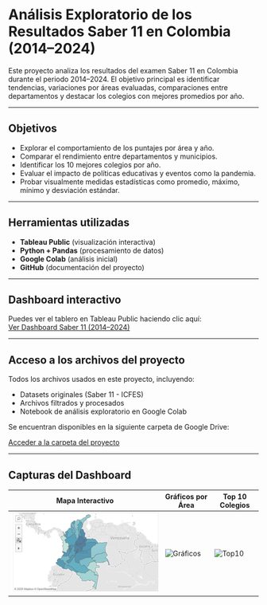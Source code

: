 # Análisis Exploratorio de los Resultados Saber 11 en Colombia (2014–2024)

Este proyecto analiza los resultados del examen Saber 11 en Colombia durante el periodo 2014–2024. El objetivo principal es identificar tendencias, variaciones por áreas evaluadas, comparaciones entre departamentos y destacar los colegios con mejores promedios por año.

---

## Objetivos

- Explorar el comportamiento de los puntajes por área y año.
- Comparar el rendimiento entre departamentos y municipios.
- Identificar los 10 mejores colegios por año.
- Evaluar el impacto de políticas educativas y eventos como la pandemia.
- Probar visualmente medidas estadísticas como promedio, máximo, mínimo y desviación estándar.

---

## Herramientas utilizadas

- **Tableau Public** (visualización interactiva)
- **Python + Pandas** (procesamiento de datos)
- **Google Colab** (análisis inicial)
- **GitHub** (documentación del proyecto)

---

## Dashboard interactivo

Puedes ver el tablero en Tableau Public haciendo clic aquí:  
[Ver Dashboard Saber 11 (2014–2024)](https://public.tableau.com/app/profile/tu_usuario/viz/nombre-del-tablero)

---

## Acceso a los archivos del proyecto

Todos los archivos usados en este proyecto, incluyendo:

- Datasets originales (Saber 11 - ICFES)
- Archivos filtrados y procesados
- Notebook de análisis exploratorio en Google Colab

Se encuentran disponibles en la siguiente carpeta de Google Drive:

[Acceder a la carpeta del proyecto](https://drive.google.com/drive/folders/1WF1kck7dWCApWErbAg5QRV_RqUqDkzG8?usp=drive_link)

---

## Capturas del Dashboard

| Mapa Interactivo | Gráficos por Área | Top 10 Colegios |
|------------------|-------------------|------------------|
| ![Mapa](images/mapa.png) | ![Gráficos](images/graficos.png) | ![Top10](images/top10.png) |

